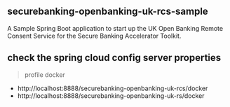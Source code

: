 ## securebanking-openbanking-uk-rcs-sample
A Sample Spring Boot application to start up the UK Open Banking Remote Consent Service for the Secure Banking
Accelerator Toolkit.

## check the spring cloud config server properties
> profile docker
- http://localhost:8888/securebanking-openbanking-uk-rcs/docker
- http://localhost:8888/securebanking-openbanking-uk-rs/docker
